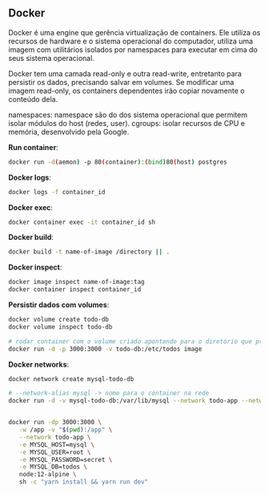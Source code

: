 ## Docker

Docker é uma engine que gerência virtualização de containers. Ele utiliza os recursos de hardware e o sistema operacional do computador, utiliza uma imagem com utilitários isolados por namespaces para executar em cima do seus sistema operacional. 

Docker tem uma camada read-only e outra read-write, entretanto para persistir os dados, precisando salvar em volumes. Se modificar uma imagem read-only, os containers dependentes irão copiar novamente o conteúdo dela.

namespaces: namespace são do dos sistema operacional que permitem isolar módulos do host (redes, user). 
cgroups: isolar recursos de CPU e memória, desenvolvido pela Google.

**Run container**:

```sh
docker run -d(aemon) -p 80(container):(bind)80(host) postgres
```

**Docker logs**:

```sh
docker logs -f container_id
```

**Docker exec**:

```sh
docker container exec -it container_id sh
```

**Docker build**:

```sh
docker build -t name-of-image /directory || .
```

**Docker inspect**:

```sh
docker image inspect name-of-image:tag
docker container inspect container_id
```

**Persistir dados com volumes**:

```sh
docker volume create todo-db
docker volume inspect todo-db

# rodar container com o volume criado apontando para o diretório que precisa persistir dentro do container
docker run -d -p 3000:3000 -v todo-db:/etc/todos image
```

**Docker networks**:

```sh
docker network create mysql-todo-db

# --network-alias mysql -> nome para o container na rede
docker run -d -v mysql-todo-db:/var/lib/mysql --network todo-app --network-alias mysql -e MYSQL_ROOT_PASSWORD=secret -e MYSQL_DATABASE=todos mysql:5.7


docker run -dp 3000:3000 \
   -w /app -v "$(pwd):/app" \
   --network todo-app \
   -e MYSQL_HOST=mysql \
   -e MYSQL_USER=root \
   -e MYSQL_PASSWORD=secret \
   -e MYSQL_DB=todos \
   node:12-alpine \
   sh -c "yarn install && yarn run dev"
```